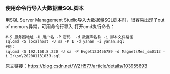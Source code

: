 ### 使用命令行导入大数据量SQL脚本
用SQL Server Management Studio导入大数据量SQL脚本时，很容易出现了out of memory异常，可用命令行导入
打开cmd执行命令：
```
#-S 服务器地址 -U 用户名 -P 密码  -d 数据库名称 -i 脚本文件路径 
sqlcmd -S localhost -U sa -P 1 -d yanan -i yanan.sql
#例：
sqlcmd -S 192.168.8.220 -U sa -P Evget123456789 -d MagnetsMes_sm0113 -i I:\sm\202001131033.sql
```
原文链接：https://blog.csdn.net/WZH577/article/details/103955693